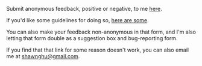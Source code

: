 Submit anonymous feedback, positive or negative, to me [here](https://www.admonymous.co/shawnghu).  

If you'd like some guidelines for doing so, [here are some](https://www.admonymous.co/suggestions).  
 

You can also make your feedback non-anonymous in that form, and I'm also letting that form double as a suggestion box and bug-reporting form.  

If you find that that link for some reason doesn't work, you can also email me at shawnghu@gmail.com.